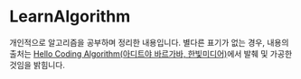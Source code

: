 # LearnAlgorithm
개인적으로 알고리즘을 공부하며 정리한 내용입니다. 별다른 표기가 없는 경우, 내용의 출처는 [Hello Coding Algorithm(아디트야 바르가바, 한빛미디어)](http://www.hanbit.co.kr/store/books/look.php?p_code=B5896248244)에서 발췌 및 가공한 것임을 밝힘니다. 
